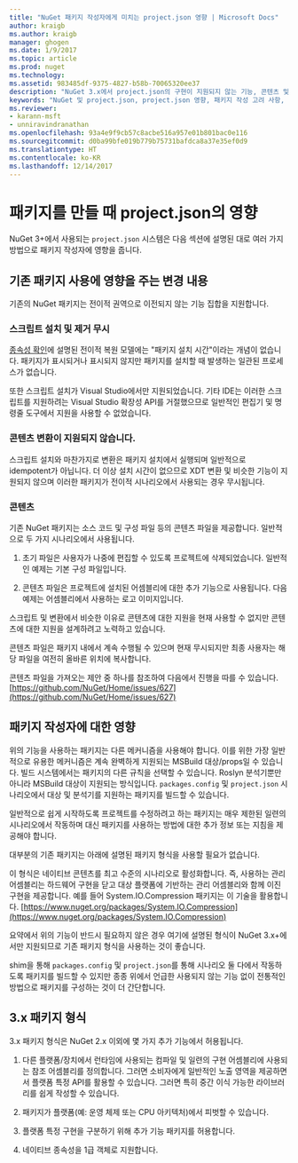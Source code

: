 ```yaml
---
title: "NuGet 패키지 작성자에게 미치는 project.json 영향 | Microsoft Docs"
author: kraigb
ms.author: kraigb
manager: ghogen
ms.date: 1/9/2017
ms.topic: article
ms.prod: nuget
ms.technology: 
ms.assetid: 983485df-9375-4827-b58b-70065320ee37
description: "NuGet 3.x에서 project.json의 구현이 지원되지 않는 기능, 콘텐츠 및 패키지 형식 등 패키지 작성자에 영향을 주는 방법에 대한 세부 정보입니다."
keywords: "NuGet 및 project.json, project.json 영향, 패키지 작성 고려 사항, project.json 기능"
ms.reviewer:
- karann-msft
- unniravindranathan
ms.openlocfilehash: 93a4e9f9cb57c8acbe516a957e01b801bac0e116
ms.sourcegitcommit: d0ba99bfe019b779b75731bafdca8a37e35ef0d9
ms.translationtype: HT
ms.contentlocale: ko-KR
ms.lasthandoff: 12/14/2017
---
```

# <a name="impact-of-projectjson-when-creating-packages"></a>패키지를 만들 때 project.json의 영향

NuGet 3+에서 사용되는 `project.json` 시스템은 다음 섹션에 설명된 대로 여러 가지 방법으로 패키지 작성자에 영향을 줍니다.

## <a name="changes-affecting-existing-packages-usage"></a>기존 패키지 사용에 영향을 주는 변경 내용

기존의 NuGet 패키지는 전이적 권역으로 이전되지 않는 기능 집합을 지원합니다.

### <a name="install-and-uninstall-scripts-are-ignored"></a>스크립트 설치 및 제거 무시

[종속성 확인](../consume-packages/dependency-resolution.md#dependency-resolution-with-packagereference-and-projectjson)에 설명된 전이적 복원 모델에는 "패키지 설치 시간"이라는 개념이 없습니다. 패키지가 표시되거나 표시되지 않지만 패키지를 설치할 때 발생하는 일관된 프로세스가 없습니다.

또한 스크립트 설치가 Visual Studio에서만 지원되었습니다. 기타 IDE는 이러한 스크립트를 지원하려는 Visual Studio 확장성 API를 거절했으므로 일반적인 편집기 및 명령줄 도구에서 지원을 사용할 수 없었습니다.

### <a name="content-transforms-are-not-supported"></a>콘텐츠 변환이 지원되지 않습니다.

스크립트 설치와 마찬가지로 변환은 패키지 설치에서 실행되며 일반적으로 idempotent가 아닙니다. 더 이상 설치 시간이 없으므로 XDT 변환 및 비슷한 기능이 지원되지 않으며 이러한 패키지가 전이적 시나리오에서 사용되는 경우 무시됩니다.


### <a name="content"></a>콘텐츠

기존 NuGet 패키지는 소스 코드 및 구성 파일 등의 콘텐츠 파일을 제공합니다. 일반적으로 두 가지 시나리오에서 사용됩니다.

1. 초기 파일은 사용자가 나중에 편집할 수 있도록 프로젝트에 삭제되었습니다. 일반적인 예제는 기본 구성 파일입니다.

2. 콘텐츠 파일은 프로젝트에 설치된 어셈블리에 대한 추가 기능으로 사용됩니다. 다음 예제는 어셈블리에서 사용하는 로고 이미지입니다.

스크립트 및 변환에서 비슷한 이유로 콘텐츠에 대한 지원을 현재 사용할 수 없지만 콘텐츠에 대한 지원을 설계하려고 노력하고 있습니다.

콘텐츠 파일은 패키지 내에서 계속 수행될 수 있으며 현재 무시되지만 최종 사용자는 해당 파일을 여전히 올바른 위치에 복사합니다.

콘텐츠 파일을 가져오는 제안 중 하나를 참조하여 다음에서 진행을 따를 수 있습니다. [https://github.com/NuGet/Home/issues/627](https://github.com/NuGet/Home/issues/627)

## <a name="impact-for-package-authors"></a>패키지 작성자에 대한 영향

위의 기능을 사용하는 패키지는 다른 메커니즘을 사용해야 합니다. 이를 위한 가장 일반적으로 유용한 메커니즘은 계속 완벽하게 지원되는 MSBuild 대상/props일 수 있습니다. 빌드 시스템에서는 패키지의 다른 규칙을 선택할 수 있습니다. Roslyn 분석기뿐만 아니라 MSBuild 대상이 지원되는 방식입니다. `packages.config` 및 `project.json` 시나리오에서 대상 및 분석기를 지원하는 패키지를 빌드할 수 있습니다.

일반적으로 쉽게 시작하도록 프로젝트를 수정하려고 하는 패키지는 매우 제한된 일련의 시나리오에서 작동하며 대신 패키지를 사용하는 방법에 대한 추가 정보 또는 지침을 제공해야 합니다.

대부분의 기존 패키지는 아래에 설명된 패키지 형식을 사용할 필요가 없습니다.

이 형식은 네이티브 콘텐츠를 최고 수준의 시나리오로 활성화합니다. 즉, 사용하는 관리 어셈블리는 하드웨어 구현을 닫고 대상 플랫폼에 기반하는 관리 어셈블리와 함께 이진 구현을 제공합니다. 예를 들어 System.IO.Compression 패키지는 이 기술을 활용합니다. [https://www.nuget.org/packages/System.IO.Compression](https://www.nuget.org/packages/System.IO.Compression)

요약에서 위의 기능이 반드시 필요하지 않은 경우 여기에 설명된 형식이 NuGet 3.x+에서만 지원되므로 기존 패키지 형식을 사용하는 것이 좋습니다.

shim을 통해 `packages.config` 및 `project.json`를 통해 시나리오 둘 다에서 작동하도록 패키지를 빌드할 수 있지만 종종 위에서 언급한 사용되지 않는 기능 없이 전통적인 방법으로 패키지를 구성하는 것이 더 간단합니다.


## <a name="3x-package-format"></a>3.x 패키지 형식  ##

3.x 패키지 형식은 NuGet 2.x 이외에 몇 가지 추가 기능에서 허용됩니다.

1. 다른 플랫폼/장치에서 런타임에 사용되는 컴파일 및 일련의 구현 어셈블리에 사용되는 참조 어셈블리를 정의합니다. 그러면 소비자에게 일반적인 노출 영역을 제공하면서 플랫폼 특정 API를 활용할 수 있습니다. 그러면 특히 중간 이식 가능한 라이브러리를 쉽게 작성할 수 있습니다.

2. 패키지가 플랫폼(예: 운영 체제 또는 CPU 아키텍처)에서 피벗할 수 있습니다.

3. 플랫폼 특정 구현을 구분하기 위해 추가 기능 패키지를 허용합니다.

4. 네이티브 종속성을 1급 객체로 지원합니다.